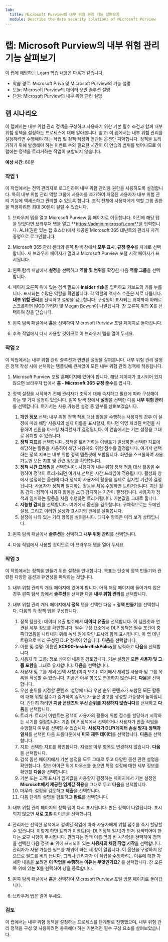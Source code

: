 ```yaml
---
lab:
  title: Microsoft Purview의 내부 위험 관리 기능 살펴보기
  module: Describe the data security solutions of Microsoft Purview
---
```


# 랩: Microsoft Purview의 내부 위험 관리 기능 살펴보기

이 랩에 해당하는 Learn 학습 내용은 다음과 같습니다.

- 학습 경로: Microsoft Priva 및 Microsoft Purview의 기능 설명
- 모듈: Microsoft Purview의 데이터 보안 솔루션 설명
- 단원: Microsoft Purview의 내부 위험 관리 설명

## 랩 시나리오

이 랩에서는 내부 위험 관리 정책을 구성하고 사용하기 위한 기본 필수 조건과 함께 내부 위험 정책을 설정하는 프로세스에 대해 알아봅니다.  참고: 이 랩에서는 내부 위험 관리를 설정하려면 수행해야 하는 작업 및 정책 작성과 연관된 옵션만 파악합니다.  정책을 트리거하기 위해 발생해야 하는 이벤트 수와 필요한 시간이 이 연습의 범위를 벗어나므로 이 랩에는 정책을 트리거하는 작업이 포함되지 않습니다.

**예상 시간**: 60분

### 작업 1

이 작업에서는 전역 관리자로 로그인하여 내부 위험 관리용 권한을 사용하도록 설정합니다.  특히 내부 위험 관리 역할 그룹에 사용자를 추가하여 지정된 사용자가 내부 위험 관리 기능에 액세스하고 관리할 수 있도록 합니다.  조직 전체에 사용자에게 역할 그룹 권한을 적용하려면 최대 30분이 걸릴 수 있습니다.

1. 브라우저 탭을 열고 Microsoft Purview 홈 페이지로 이동합니다.  이전에 해당 탭을 닫았다면 브라우저 탭을 열고 **https://admin.microsoft.com**을 입력합니다. ALH(권한 있는 랩 호스터)에서 제공한 Microsoft 365 테넌트의 관리자 자격 증명으로 로그인합니다. 

1. Microsoft 365 관리 센터의 왼쪽 탐색 창에서 **모두 표시**, **규정 준수**를 차례로 선택합니다.  새 브라우저 페이지가 열리고 Microsoft Purview 포털 시작 페이지가 표시됩니다.  

1. 왼쪽 탐색 패널에서 **설정**을 선택하고 **역할 및 범위**를 확장한 다음 **역할 그룹**을 선택합니다.

1. 페이지 오른쪽 위에 있는 검색 필드에 **Insider risk**을 입력하고 키보드의 <Enter> 키를 누릅니다.  표시되는 수많은 역할을 확인합니다.  각 역할의 액세스 수준은 서로 다릅니다.  **내부 위험 관리**를 선택하고 설명을 검토합니다.  구성원이 표시되는 위치까지 아래로 스크롤하면 MOD 관리자 및 Megan Bowen이 나열됩니다. 창 오른쪽 위의 **X**를 선택하여 창을 닫습니다.

1. 왼쪽 탐색 패널에서 **홈**을 선택하여 Microsoft Purview 포털 페이지로 돌아갑니다.

1. 후속 작업에서 다시 사용할 것이므로 이 브라우저 탭을 열어 두세요.

### 작업 2

이 작업에서는 내부 위험 관리 솔루션과 연관된 설정을 살펴봅니다.  내부 위험 관리 설정은 정책 작성 시에 선택하는 템플릿에 관계없이 모든 내부 위험 관리 정책에 적용됩니다.

1. Microsoft Purview 포털 홈페이지에 있어야 합니다. 해당 페이지가 표시되어 있지 않으면 브라우저 탭에서 **홈 - Microsoft 365 규정 준수**를 엽니다.

1. 정책 설정을 시작하기 전에 관리자가 조직에 대해 숙지하고 필요에 따라 구성해야 하는 몇 가지 설정이 있습니다. 왼쪽 탐색 창에서 **설정**을 선택한 다음 **내부 위험 관리**를 선택합니다.  여기서는 사용 가능한 설정 중 일부를 살펴보겠습니다.
    1. **개인 정보** 선택: 내부 위험 정책 적용 대상 활동을 수행하는 사용자의 경우 이 설정에 따라 해당 사용자의 실제 이름을 표시할지, 아니면 익명 처리된 버전을 사용하여 신원을 마스킹 처리할지가 결정됩니다.  이 연습에서는 기본 설정을 그대로 유지할 수 있습니다.
    1. **정책 지표**를 선택합니다. 정책을 트리거하는 이벤트가 발생하면 선택한 지표에 해당하는 활동을 사용하여 해당 사용자의 위험 점수를 결정합니다. 여기서 선택하는 정책 지표는 내부 위험 정책 템플릿에 포함됩니다.  화면을 스크롤하여 사용 가능한 모든 지표 및 관련 정보를 확인합니다. 
    1. **정책 시간 프레임**을 선택합니다. 사용자가 내부 위험 정책 적용 대상 활동을 수행하여 정책이 트리거되면 여기서 선택한 시간 프레임이 적용됩니다.   활성화 창에서 설정하는 옵션에 따라 정책이 사용자의 활동을 실제로 감지할 기간이 결정됩니다. 사용자가 정책과 일치하는 활동을 처음 수행하면 트리거됩니다. 지난 활동 감지: 정책이 사용자 활동을 소급 감지하는 기간이 결정됩니다. 사용자가 정책과 일치하는 활동을 처음 수행하면 트리거됩니다.  기본값을 그대로 둡니다.
    1. **지능형 감지**를 선택합니다. 여기에서 옵션을 검토합니다.  구체적으로는 도메인 설정, 그리고 이러한 설정과 표시기의 관계를 살펴봅니다.
    1. 설정에 나와 있는 기타 항목을 살펴봅니다. 대다수 항목은 미리 보기 상태입니다.

1. 왼쪽 탐색 패널에서 **솔루션**을 선택하고 **내부 위험 관리**를 선택합니다.

1. 다음 작업에서 사용할 것이므로 이 브라우저 탭을 열어 두세요.

### 작업 3

이 작업에서는 정책을 만들기 위한 설정을 안내합니다.  목표는 단순히 정책 만들기와 관련된 다양한 옵션과 유연성을 파악하는 것입니다.

1. 내부 위험 관리의 개요 페이지에 있어야 합니다.  아직 해당 페이지에 들어가지 않은 경우 왼쪽 탐색 창에서 **솔루션**을 선택한 다음 **내부 위험 관리**를 선택합니다.

1. 내부 위험 관리 개요 페이지에서 **정책** 탭을 선택한 다음 **+ 정책 만들기**를 선택합니다.  다음의 각 정책 탭을 구성합니다.

    1. 정책 템플릿: 데이터 유출 범주에서 **데이터 유출**을 선택합니다.  이 템플릿과 연관된 세부 정보를 확인합니다. 필수 구성 요소에서 DLP 정책은 필수 조건이 충족되었음을 나타내기 위해 녹색 원에 확인 표시와 함께 표시됩니다.  이 랩 테넌트용으로 미리 구성된 DLP 정책이 있습니다. **다음**을 선택합니다. 
    1. 이름 및 설명: 이름인 **SC900-InsiderRiskPolicy**를 입력하고 **다음**을 선택합니다.
    1. 사용자 및 그룹: 정보 상자의 내용을 검토합니다.  기본 설정인 모**든 사용자 및 그룹 포함**을 그대로 유지합니다.  **다음**을 선택합니다.
    1. 사용자 및 그룹 제외(선택 사항)(미리 보기): 여기에서 제외할 사용자 및 그룹 목록을 작성할 수 있습니다. 지금은 아무 항목도 변경하지 않습니다. **다음**을 선택합니다.
    1. 우선 순위를 지정할 콘텐츠: 설명에 따라 우선 순위 콘텐츠가 포함된 모든 활동에 대해 위험 점수가 증가하여 심각도가 높은 경고를 생성할 가능성이 높아집니다. 간단히 하려면 **지금 콘텐츠의 우선 순위를 지정하지 않습니다**를 선택하고 **다음**을 선택합니다.
    1. 트리거: 트리거 이벤트는 정책이 사용자의 활동에 위험 점수를 할당하기 시작하는 시기를 결정합니다.  기존 DLP 정책에서 선택하거나 사용자가 반출 작업을 수행할지 여부를 선택할 수 있습니다. **사용자가 DLP(데이터 손실 방지) 정책과 일치**를 선택한 다음 드롭다운에서 **미국 재무 데이터**를 선택합니다. **다음**을 선택합니다.
    1. 지표: 선택한 지표를 확인합니다. 지금은 아무 항목도 변경하지 않습니다. **다음**을 선택합니다.
    1. 검색 옵션 페이지에서 기본 설정을 모두 그대로 두고 다양한 옵션 관련 설명을 확인합니다. 정보 아이콘 위에 마우스를 놓으면 특정 설정에 대한 세부 정보를 확인할  **다음**을 선택합니다.
    1. 기본 또는 고객 표시기 임계값을 사용할지 결정하는 페이지에서 기본 설정인 **Microsoft에서 제공한 임계값 적용**을 그대로 두고 **다음**을 선택합니다.
    1. 마무리: 설정을 검토하고 **제출**을 선택합니다.
    1. 다음 단계의 설명을 검토하고 **완료**를 선택합니다.

1. 내부 위험 관리 페이지의 정책 탭이 다시 표시됩니다.  만든 정책이 나열됩니다.  표시되지 않으면 **새로 고침** 아이콘을 선택합니다.

1. 관리자는 선택한 정책에서 검색된 작업에 따라 사용자에게 위험 점수를 즉시 할당할 수 있습니다. 이렇게 하면 트리거 이벤트(예: DLP 정책 일치)가 먼저 검색되어야 한다는 요구 사항이 무시됩니다.  관리자는 정책 이름 옆의 빈 사각형을 선택하여 정책을 선택한 다음 정책 표 위에 표시되어 있는 **사용자의 채점 작업 시작**을 선택합니다.  관리자가 사용 가능한 필드를 채워야 하는 새 창이 열립니다. 이 옵션을 구성하지 않으므로 필드를 비워 둡니다. 그러나 관리자가 이 작업을 수행하려는 이유에 대한 자세한 내용을 보려면 **이 작업을 수행하는 이유는 무엇인가요?** 를 선택합니다.  창 오른쪽 위에 있는 **X**를 선택하여 창을 종료합니다.

1. 왼쪽 탐색 패널에서 **홈**을 선택하여 Microsoft Purview 포털 방문 페이지로 돌아갑니다.

1. 브라우저 탭은 열어 두세요.

### 검토

이 랩에서는 내부 위험 정책을 설정하는 프로세스를 단계별로 진행했으며, 내부 위험 관리 정책을 구성 및 사용하려면 충족해야 하는 기본적인 필수 구성 요소를 살펴보았습니다.
